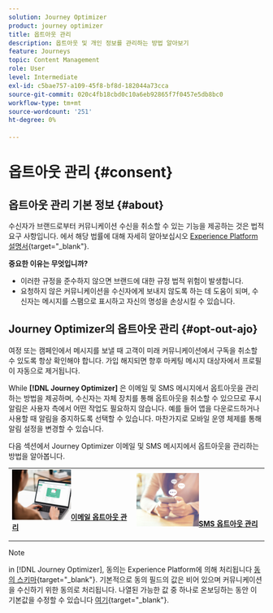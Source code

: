 ```yaml
---
solution: Journey Optimizer
product: journey optimizer
title: 옵트아웃 관리
description: 옵트아웃 및 개인 정보를 관리하는 방법 알아보기
feature: Journeys
topic: Content Management
role: User
level: Intermediate
exl-id: c5bae757-a109-45f8-bf8d-182044a73cca
source-git-commit: 020c4fb18cbd0c10a6eb92865f7f0457e5db8bc0
workflow-type: tm+mt
source-wordcount: '251'
ht-degree: 0%

---
```


# 옵트아웃 관리 {#consent}

## 옵트아웃 관리 기본 정보 {#about}

수신자가 브랜드로부터 커뮤니케이션 수신을 취소할 수 있는 기능을 제공하는 것은 법적 요구 사항입니다. 에서 해당 법률에 대해 자세히 알아보십시오 [Experience Platform 설명서](https://experienceleague.adobe.com/docs/experience-platform/privacy/regulations/overview.html#regulations){target=&quot;_blank&quot;}.

**중요한 이유는 무엇입니까?**

* 이러한 규정을 준수하지 않으면 브랜드에 대한 규정 법적 위험이 발생합니다.
* 요청하지 않은 커뮤니케이션을 수신자에게 보내지 않도록 하는 데 도움이 되며, 수신자는 메시지를 스팸으로 표시하고 자신의 명성을 손상시킬 수 있습니다.

## Journey Optimizer의 옵트아웃 관리 {#opt-out-ajo}

여정 또는 캠페인에서 메시지를 보낼 때 고객이 미래 커뮤니케이션에서 구독을 취소할 수 있도록 항상 확인해야 합니다. 가입 해지되면 향후 마케팅 메시지 대상자에서 프로필이 자동으로 제거됩니다.

While **[!DNL Journey Optimizer]** 은 이메일 및 SMS 메시지에서 옵트아웃을 관리하는 방법을 제공하며, 수신자는 자체 장치를 통해 옵트아웃을 취소할 수 있으므로 푸시 알림은 사용자 측에서 어떤 작업도 필요하지 않습니다. 예를 들어 앱을 다운로드하거나 사용할 때 알림을 중지하도록 선택할 수 있습니다. 마찬가지로 모바일 운영 체제를 통해 알림 설정을 변경할 수 있습니다.

다음 섹션에서 Journey Optimizer 이메일 및 SMS 메시지에서 옵트아웃을 관리하는 방법을 알아봅니다.

<table style="table-layout:fixed"><tr style="border: 0;">
<td>
<a href="../email/email-opt-out.md">
<img alt="리드" src="../assets/do-not-localize/privacy-email-optout.jpeg" width="50%&gt;
&lt;/a&gt;
&lt;div&gt;&lt;a href=" ../email/email-opt-out.md"><strong>이메일 옵트아웃 관리</strong>
</div>
<p>
</td>
<td>
<a href="../sms/sms-opt-out.md">
<img alt="자주" src="../assets/do-not-localize/privacy-sms-opt-out.jpeg" width="50%&gt;
&lt;/a&gt;
&lt;div&gt;
&lt;a href=" ../sms/sms-opt-out.md"><strong>SMS 옵트아웃 관리</strong></a>
</div>
<p></td>
</tr></table>

>[!NOTE]
>
>in [!DNL Journey Optimizer], 동의는 Experience Platform에 의해 처리됩니다 [동의 스키마](https://experienceleague.adobe.com/docs/experience-platform/xdm/field-groups/profile/consents.html){target=&quot;_blank&quot;}. 기본적으로 동의 필드의 값은 비어 있으며 커뮤니케이션을 수신하기 위한 동의로 처리됩니다. 나열된 가능한 값 중 하나로 온보딩하는 동안 이 기본값을 수정할 수 있습니다 [여기](https://experienceleague.adobe.com/docs/experience-platform/xdm/data-types/consents.html#choice-values){target=&quot;_blank&quot;}.